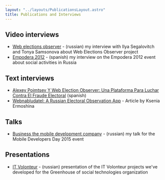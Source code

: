 ```yaml
---
layout: "../layouts/PublicationsLayout.astro"
title: Publications and Interviews
---
```


## Video interviews

- [Web elections observer](https://www.youtube.com/watch?v=I9jQmU4kEeQ) - (russian) my interview with Ilya Segalovitch and Tonya Samsonova about Web Elections Observer project
- [Empodera 2012](https://www.youtube.com/watch?v=zyywcrs-520) - (spanish) my interview on the Empodera 2012 event about social activities in Russia

## Text interviews

- [Alexey Poimtsev Y Web Election Observer: Una Plataforma Para Luchar Contra El Fraude Electoral](https://www.periodismociudadano.com/alexey-poimtsev-y-web-election-observer-una-plataforma-para-luchar-contra-el-fraude-electoral/) (spanish)
- [Webnabludatel: A Russian Electoral Observation App](https://scalar.usc.edu/works/civic-media-project/webnabludatel-russia) - Article by Ksenia Ermoshina

## Talks

- [Business the mobile development company](https://www.youtube.com/watch?v=nFjibKxKgR8) - (russian) my talk for the Mobile Developers Day 2015 event

## Presentations

- [IT Volonteur](https://www.youtube.com/watch?v=Lqgum2HgO-8) - (russian) presentation of the IT Volonteur projects we've developed for the Greenhouse of social technologies organization
